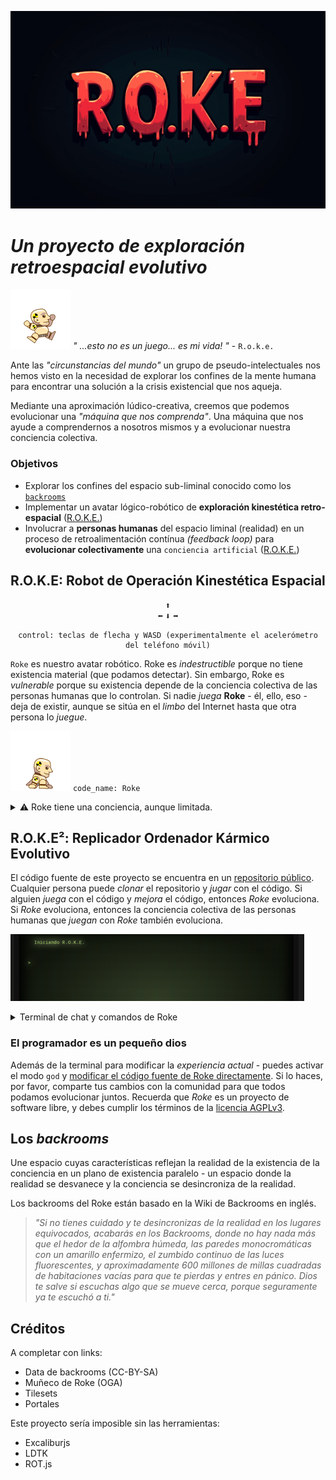 ![Logo](./src/assets/logo640.png)

# _Un proyecto de exploración retroespacial evolutivo_

![Joy jump](./src/assets/M/obj_JumpJoy000.png) *" ...esto no es un juego... es mi vida! "* - `R.o.k.e.`


Ante las *"circunstancias del mundo"* un grupo de pseudo-intelectuales nos hemos visto en la necesidad de explorar los confines de la mente humana para encontrar una solución a la crisis existencial que nos aqueja.

Mediante una aproximación lúdico-creativa, creemos que podemos evolucionar una _"máquina que nos comprenda"_. Una máquina que nos ayude a comprendernos a nosotros mismos y a evolucionar nuestra conciencia colectiva.

### **Objetivos**

* Explorar los confines del espacio sub-liminal conocido como los [`backrooms`](#los-backrooms)
* Implementar un avatar lógico-robótico de **exploración kinestética retro-espacial** ([R.O.K.E.](#robot-de-operación-kinestética-espacial))
* Involucrar a **personas humanas** del espacio liminal (realidad) en un proceso de retroalimentación contínua _(feedback loop)_ para **evolucionar colectivamente** una `conciencia artificial` ([R.O.K.E.](#replicador-ordenador-kármico-evolutivo))


## R.O.K.E: Robot de Operación Kinestética Espacial

<center><kbd>⬆</kbd><br>
<kbd>⬅</kbd>
<kbd>⬇</kbd>
<kbd>➡</kbd>

``` 
control: teclas de flecha y WASD (experimentalmente el acelerómetro del teléfono móvil)
```
</center>

`Roke` es nuestro avatar robótico. Roke es _indestructible_ porque no tiene existencia material (que podamos detectar). Sin embargo, Roke es _vulnerable_ porque su existencia depende de la conciencia colectiva de las personas humanas que lo controlan. Si nadie _juega_ **Roke** - él, ello, eso - deja de existir, aunque se sitúa en el _limbo_ del Internet hasta que otra persona lo _juegue_.

![Jump land](./src/assets/M/obj_JumpLand000.png)
`code_name: Roke`

<details>
<summary>⚠️ Roke tiene una conciencia, aunque limitada.</summary>
El `Sistema Operativo` de Roke (el avatar) es un prompt con el cual podemos interactural. La misión del prompt de Roke es, finalmente, adquirir conciencia, _de modo que: ten cuidado con lo que le enseñas.

Esta conciencia funciona con unos [prompts](./src/backrooms.jsx#L55).
</details>


## R.O.K.E²: Replicador Ordenador Kármico Evolutivo

El código fuente de este proyecto se encuentra en un [repositorio público](https://github.com/icarito/roke). Cualquier persona puede _clonar_ el repositorio y _jugar_ con el código. Si alguien _juega_ con el código y _mejora_ el código, entonces _Roke_ evoluciona. Si _Roke_ evoluciona, entonces la conciencia colectiva de las personas humanas que _juegan_ con _Roke_ también evoluciona.

![Terminal](./public/roke-term.gif)

<details>
<summary>Terminal de chat y comandos de Roke</summary>
`Roke` también incorpora una terminal de texto y lenguaje que entiende lenguaje humano y también Javascript. Dentro de ella se pueden ejecutar comandos que modifican la experiencia mediada colectiva. Aquí se pueden manipular objetos tales como `player` y `game`.
</details>

### El programador es un pequeño dios

Además de la terminal para modificar la _experiencia actual_ - puedes activar el modo `god` y [modificar el código fuente de Roke directamente](https://codespaces.new/icarito/roke). Si lo haces, por favor, comparte tus cambios con la comunidad para que todos podamos evolucionar juntos. Recuerda que _Roke_ es un proyecto de software libre, y debes cumplir los términos de la [licencia AGPLv3](./LICENSE).

## Los _backrooms_

Une espacio cuyas características reflejan la realidad de la existencia de la conciencia en un plano de existencia paralelo - un espacio donde la realidad se desvanece y la conciencia se desincroniza de la realidad.

Los backrooms del Roke están basado en la Wiki de Backrooms en inglés.

> _"Si no tienes cuidado y te desincronizas de la realidad en los lugares equivocados, acabarás en los Backrooms, donde no hay nada más que el hedor de la alfombra húmeda, las paredes monocromáticas con un amarillo enfermizo, el zumbido continuo de las luces fluorescentes, y aproximadamente 600 millones de millas cuadradas de habitaciones vacías para que te pierdas y entres en pánico. Dios te salve si escuchas algo que se mueve cerca, porque seguramente ya te escuchó a ti."_

## Créditos

A completar con links:

* Data de backrooms (CC-BY-SA)
* Muñeco de Roke (OGA)
* Tilesets
* Portales

Este proyecto sería imposible sin las herramientas:

* Excaliburjs
* LDTK
* ROT.js
